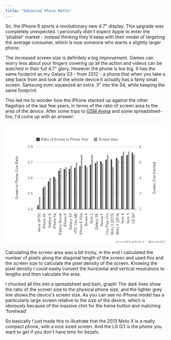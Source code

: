 ```yaml
---
title: "Advanced Phone Maths"
---
```


So, the iPhone 6 sports a revolutionary new 4.7" display. This upgrade was completely unexpected. I personally didn't expect Apple to enter the 'phablet' market - instead thinking they'd keep with their model of targeting the average consumer, which is now someone who wants a slightly larger phone.

The increased screen size is definitely a big improvement. Games can worry less about your fingers covering up all the action and videos can be watched in their full 4.7" glory. However the phone is too big. It has the same footprint as my Galaxy S3 - from 2012 - a phone that when you take a step back from and look at the whole device it actually has a fairly small screen. Samsung even squeezed an extra .3" into the S4, while keeping the same footprint.

This led me to wonder how the iPhone stacked up against the other flagships of the last few years, in terms of the ratio of screen area to the area of the device. After some trips to [GSM Arena](https://gsmarena.com) and some spreadsheet-foo, I'd come up with an answer:

![Graph of phones](/images/2014/phone-graph.png)

Calculating the screen area was a bit tricky, in the end I calculated the number of pixels along the diagonal length of the screen and used this and the screen size to calculate the pixel density of the screen. Knowing the pixel density I could easily convert the horizontal and vertical resolutions to lengths and then calculate the area.

I chucked all this into a spreadsheet and bam, graph! The dark lines show the ratio of the screen size to the physical phone size, and the lighter grey line shows the device's screen size. As you can see no iPhone model has a particularly large screen relative to the size of the device, which is obviously because of the massive chin for the home button and matching 'forehead'.

So basically I just made this to illustrate that the 2013 Moto X is a really compact phone, with a nice sized screen. And the LG G3 is the phone you want to get if you don't have time for bezels.
